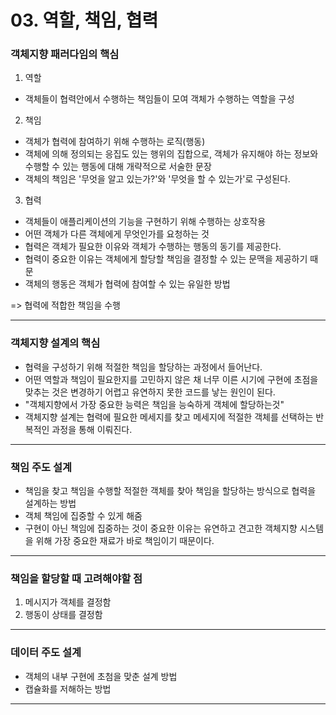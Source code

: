 # 03. 역할, 책임, 협력

### 객체지향 패러다임의 핵심
1. 역할
- 객체들이 협력안에서 수행하는 책임들이 모여 객체가 수행하는 역할을 구성

2. 책임
- 객체가 협력에 참여하기 위해 수행하는 로직(행동)
- 객체에 의해 정의되는 응집도 있는 행위의 집합으로, 객체가 유지해야 하는 정보와 수행할 수 있는 행동에 대해 개략적으로 서술한 문장
- 객체의 책임은 '무엇을 알고 있는가?'와 '무엇을 할 수 있는가'로 구성된다.

3. 협력
- 객체들이 애플리케이션의 기능을 구현하기 위해 수행하는 상호작용
- 어떤 객체가 다른 객체에게 무엇인가를 요청하는 것
- 협력은 객체가 필요한 이유와 객체가 수행하는 행동의 동기를 제공한다.
- 협력이 중요한 이유는 객체에게 할당할 책임을 결정할 수 있는 문맥을 제공하기 때문
- 객체의 행동은 객체가 협력에 참여할 수 있는 유일한 방법

=> 협력에 적합한 책임을 수행

---

### 객체지향 설계의 핵심
- 협력을 구성하기 위해 적절한 책임을 할당하는 과정에서 들어난다.
- 어떤 역할과 책임이 필요한지를 고민하지 않은 채 너무 이른 시기에 구현에 초점을 맞추는 것은 변경하기 어렵고 유연하지 못한 코드를 낳는 원인이 된다.
- "객체지향에서 가장 중요한 능력은 책임을 능숙하게 객체에 할당하는것"
- 객체지향 설계는 협력에 필요한 메세지를 찾고 메세지에 적절한 객체를 선택하는 반복적인 과정을 통해 이뤄진다.

---

### 책임 주도 설계
- 책임을 찾고 책임을 수행할 적절한 객체를 찾아 책임을 할당하는 방식으로 협력을 설계하는 방법
- 객체 책임에 집중할 수 있게 해줌
- 구현이 아닌 책임에 집중하는 것이 중요한 이유는 유연하고 견고한 객체지향 시스템을 위해 가장 중요한 재료가 바로 책임이기 때문이다.

---

### 책임을 할당할 때 고려해야할 점
1. 메시지가 객체를 결정함
2. 행동이 상태를 결정함

---

### 데이터 주도 설계
- 객체의 내부 구현에 초첨을 맞춘 설계 방법
- 캡슐화를 저해하는 방법

---
